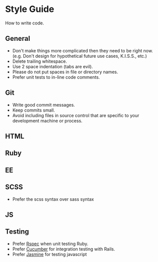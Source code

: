 Style Guide
==============

How to write code.


General
-------

* Don't make things more complicated then they need to be right now.  (e.g. Don't design for hypothetical future use cases, K.I.S.S., etc.)
* Delete trailing whitespace.
* Use 2 space indentation (tabs are evil).
* Please do not put spaces in file or directory names.
* Prefer unit tests to in-line code comments.

Git
-------
* Write good commit messages. 
* Keep commits small.
* Avoid including files in source control that are specific to your development machine or process.



HTML
-------




Ruby
-------




EE
-------




SCSS
-------
* Prefer the scss syntax over sass syntax



JS
-------



Testing
-------
* Prefer [Rspec](http://rspec.info/) when unit testing Ruby.
* Prefer [Cucumber](http://cukes.info/) for integration testing with Rails.
* Prefer [Jasmine](http://pivotal.github.com/jasmine/) for testing javascript

